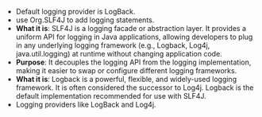 - Default logging provider is LogBack.
- use Org.SLF4J to add logging statements.
- **What it is**: SLF4J is a logging facade or abstraction layer. It provides a uniform API for logging in Java applications, allowing developers to plug in any underlying logging framework (e.g., Logback, Log4j, java.util.logging) at runtime without changing application code.
- **Purpose**: It decouples the logging API from the logging implementation, making it easier to swap or configure different logging frameworks.
- **What it is**: Logback is a powerful, flexible, and widely-used logging framework. It is often considered the successor to Log4j. Logback is the default implementation recommended for use with SLF4J.
- Logging providers like LogBack and Log4j.